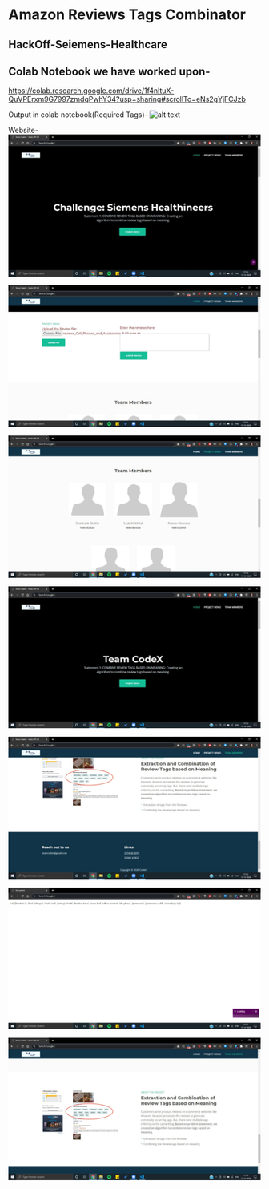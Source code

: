 #  Amazon Reviews Tags Combinator
## HackOff-Seiemens-Healthcare

## Colab Notebook we have worked upon-
https://colab.research.google.com/drive/1f4nltuX-QuVPErxm9G7997zmdqPwhY34?usp=sharing#scrollTo=eNs2gYjFCJzb

Output in colab notebook(Required Tags)-
![alt text](https://github.com/shanky1947/HackOff--Seiemens-Healthcare/blob/master/Screenshot%20(205).png)


Website-
![alt text](https://github.com/shanky1947/Amazon-Reviews-Tags-Combinator/blob/master/screenshots/SS1.jpeg)

![alt text](https://github.com/shanky1947/Amazon-Reviews-Tags-Combinator/blob/master/screenshots/SS2.jpeg)

![alt text](https://github.com/shanky1947/Amazon-Reviews-Tags-Combinator/blob/master/screenshots/SS3.jpeg)

![alt text](https://github.com/shanky1947/Amazon-Reviews-Tags-Combinator/blob/master/screenshots/SS4.jpeg)

![alt text](https://github.com/shanky1947/Amazon-Reviews-Tags-Combinator/blob/master/screenshots/SS5.jpeg)

![alt text](https://github.com/shanky1947/Amazon-Reviews-Tags-Combinator/blob/master/screenshots/SS6.jpeg)

![alt text](https://github.com/shanky1947/Amazon-Reviews-Tags-Combinator/blob/master/screenshots/SS7.jpeg)
